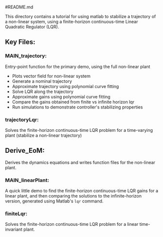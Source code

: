 #README.md

This directory contains a tutorial for using matlab to stabilize a trajectory of a non-linear system, using a finite-horizon continuous-time Linear Quadratic Regulator (LQR).

## Key Files:

### MAIN_trajectory:
Entry-point function for the primary demo, using the full non-linear plant
- Plots vector field for non-linear system
- Generate a nominal trajectory
- Approximate trajectory using polynomial curve fitting
- Solve LQR along the trajectory
- Approximate gains using polynomial curve fitting
- Compare the gains obtained from finite vs infinite horizon lqr
- Run simulations to demonstrate controller's stabilizing properties

### trajectoryLqr:
Solves the finite-horizon continuous-time LQR problem for a time-varying plant (stabilize a non-linear trajectory)

## Derive_EoM:
Derives the dynamics equations and writes function files for the non-linear plant. 

### MAIN_linearPlant:
A quick little demo to find the finite-horizon continuous-time LQR gains for a linear plant, and then comparing the solutions to the infinite-horizon version, generated using Matlab's `lqr` command.

### finiteLqr:
Solves the finite-horizon continuous-time LQR problem for a linear time-invariant plant.
